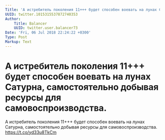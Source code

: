 ```yaml
---
Title: 'А истребитель поколения 11+++ будет способен воевать на лунах Сатурна, самостоятельно добывая ресурсы для самовоспроизводства.'
UUID: twitter.1015315537872740353
Author:
    Title: Balancer
    UUID: twitter.user.balancer73
Date: 'Fri, 06 Jul 2018 22:24:22 +0300'
Type: Post
Markup: Text
---
```


# А истребитель поколения 11+++ будет способен воевать на лунах Сатурна, самостоятельно добывая ресурсы для самовоспроизводства.

А истребитель поколения 11+++ будет способен воевать на
лунах Сатурна, самостоятельно добывая ресурсы для
самовоспроизводства. https://t.co/yd33u8TkCm
